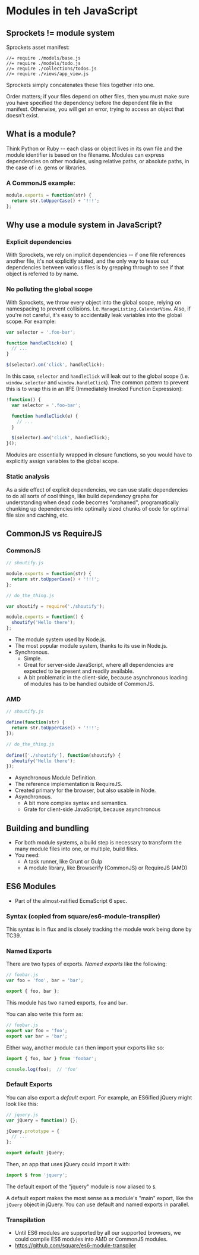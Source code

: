 # Modules in teh JavaScript

## Sprockets != module system

Sprockets asset manifest: 

    //= require ./models/base.js
    //= require ./models/todo.js
    //= require ./collections/todos.js
    //= require ./views/app_view.js

Sprockets simply concatenates these files together into one.

Order matters; if your files depend on other files, then you must make sure
you have specified the dependency before the dependent file in the manifest.
Otherwise, you will get an error, trying to access an object that doesn't exist.

## What is a module?

Think Python or Ruby -- each class or object lives in its own file and the module 
identifier is based on the filename. Modules can express dependencies on other
modules, using relative paths, or absolute paths, in the case of i.e. gems or 
libraries.

### A CommonJS example:

```js
module.exports = function(str) {
  return str.toUpperCase() + '!!!';
};
```


## Why use a module system in JavaScript?

### Explicit dependencies

With Sprockets, we rely on implicit dependencies -- if one file references another file,
it's not explicitly stated, and the only way to tease out dependencies between various
files is by grepping through to see if that object is referred to by name.

### No polluting the global scope

With Sprockets, we throw every object into the global scope, relying on namespacing to prevent
collisions. I.e. `ManageListing.CalendarView`.  Also, if you're not careful, it's easy to 
accidentally leak variables into the global scope.  For example:

```js
var selector = '.foo-bar';

function handleClick(e) {
  // ...
}

$(selector).on('click', handleClick);
```

In this case, `selector` and `handleClick` will leak out to the global scope (i.e. `window.selector`
and `window.handleClick`). The common pattern to prevent this is to wrap this in an IIFE (Immediately 
Invoked Function Expression):

```js
!function() {
  var selector = '.foo-bar';

  function handleClick(e) {
    // ...
  }

  $(selector).on('click', handleClick);
}();
```

Modules are essentially wrapped in closure functions, so you would have to explicitly assign variables
to the global scope.

### Static analysis

As a side effect of explicit dependencies, we can use static dependencies to do all sorts of cool things,
like build dependency graphs for understanding when dead code becomes "orphaned", programatically chunking
up dependencies into optimally sized chunks of code for optimal file size and caching, etc.


## CommonJS vs RequireJS

### CommonJS

```js
// shoutify.js

module.exports = function(str) {
  return str.toUpperCase() + '!!!';
};	
```

```js
// do_the_thing.js

var shoutify = require('./shoutify');

module.exports = function() {
  shoutify('Hello there');
};
```

* The module system used by Node.js.
* The most popular module system, thanks to its use in Node.js.
* Synchronous.
  * Simple.
  * Great for server-side JavaScript, where all dependencies are expected
    to be present and readily available.
  * A bit problematic in the client-side, because asynchronous loading of modules
    has to be handled outside of CommonJS.


### AMD

```js
// shoutify.js

define(function(str) {
  return str.toUpperCase() + '!!!';
});
```
	
```js
// do_the_thing.js
   
define(['./shoutify'], function(shoutify) {
  shoutify('Hello there');
});
```

* Asynchronous Module Definition.
* The reference implementation is RequireJS.
* Created primary for the browser, but also usable in Node.
* Asynchronous.
  * A bit more complex syntax and semantics.
  * Grate for client-side JavaScript, because asynchronous 
  
## Building and bundling

* For both module systems, a build step is necessary to transform the many module
  files into one, or multiple, build files.
* You need:
  * A task runner, like Grunt or Gulp
  * A module library, like Browserify (CommonJS) or RequireJS (AMD)

## ES6 Modules

* Part of the almost-ratified EcmaScript 6 spec.

### Syntax (copied from square/es6-module-transpiler)

This syntax is in flux and is closely tracking the module work being
done by TC39.

### Named Exports

There are two types of exports. *Named exports* like the following:

```javascript
// foobar.js
var foo = 'foo', bar = 'bar';

export { foo, bar };
```

This module has two named exports, `foo` and `bar`.

You can also write this form as:

```javascript
// foobar.js
export var foo = 'foo';
export var bar = 'bar';
```

Either way, another module can then import your exports like so:

```js
import { foo, bar } from 'foobar';

console.log(foo);  // 'foo'
```

### Default Exports

You can also export a *default* export. For example, an ES6ified jQuery might
look like this:

```javascript
// jquery.js
var jQuery = function() {};

jQuery.prototype = {
  // ...
};

export default jQuery;
```

Then, an app that uses jQuery could import it with:

```javascript
import $ from 'jquery';
```

The default export of the "jquery" module is now aliased to `$`.

A default export makes the most sense as a module's "main" export, like the
`jQuery` object in jQuery. You can use default and named exports in parallel.


### Transpilation

* Until ES6 modules are supported by all our supported browsers, we could
  compile ES6 modules into AMD or CommonJS modules.
* https://github.com/square/es6-module-transpiler

